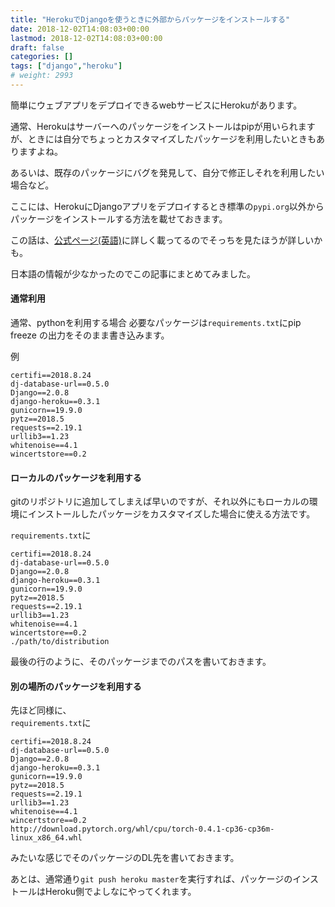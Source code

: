 ```yaml
---
title: "HerokuでDjangoを使うときに外部からパッケージをインストールする"
date: 2018-12-02T14:08:03+00:00
lastmod: 2018-12-02T14:08:03+00:00
draft: false
categories: []
tags: ["django","heroku"]
# weight: 2993
---
```

簡単にウェブアプリをデプロイできるwebサービスにHerokuがあります。  

通常、Herokuはサーバーへのパッケージをインストールはpipが用いられますが、ときには自分でちょっとカスタマイズしたパッケージを利用したいときもありますよね。  

あるいは、既存のパッケージにバグを発見して、自分で修正しそれを利用したい場合など。  

ここには、HerokuにDjangoアプリをデプロイするとき標準の`pypi.org`以外からパッケージをインストールする方法を載せておきます。  

この話は、[公式ページ(英語)](https://devcenter.heroku.com/articles/python-pip)に詳しく載ってるのでそっちを見たほうが詳しいかも。  

日本語の情報が少なかったのでこの記事にまとめてみました。  

#### 通常利用
通常、pythonを利用する場合 必要なパッケージは`requirements.txt`にpip freeze の出力をそのまま書き込みます。  

例  
```
certifi==2018.8.24
dj-database-url==0.5.0
Django==2.0.8
django-heroku==0.3.1
gunicorn==19.9.0
pytz==2018.5
requests==2.19.1
urllib3==1.23
whitenoise==4.1
wincertstore==0.2
```


#### ローカルのパッケージを利用する
gitのリポジトリに追加してしまえば早いのですが、それ以外にもローカルの環境にインストールしたパッケージをカスタマイズした場合に使える方法です。  

`requirements.txt`に  
```
certifi==2018.8.24
dj-database-url==0.5.0
Django==2.0.8
django-heroku==0.3.1
gunicorn==19.9.0
pytz==2018.5
requests==2.19.1
urllib3==1.23
whitenoise==4.1
wincertstore==0.2
./path/to/distribution
```

最後の行のように、そのパッケージまでのパスを書いておきます。  

#### 別の場所のパッケージを利用する
先ほど同様に、  
`requirements.txt`に
```
certifi==2018.8.24
dj-database-url==0.5.0
Django==2.0.8
django-heroku==0.3.1
gunicorn==19.9.0
pytz==2018.5
requests==2.19.1
urllib3==1.23
whitenoise==4.1
wincertstore==0.2
http://download.pytorch.org/whl/cpu/torch-0.4.1-cp36-cp36m-linux_x86_64.whl
```
みたいな感じでそのパッケージのDL先を書いておきます。  

あとは、通常通り`git push heroku master`を実行すれば、パッケージのインストールはHeroku側でよしなにやってくれます。
